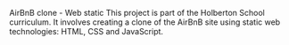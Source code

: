 AirBnB clone - Web static This project is part of the Holberton School curriculum. It involves creating a clone of the AirBnB site using static web technologies: HTML, CSS and JavaScript.